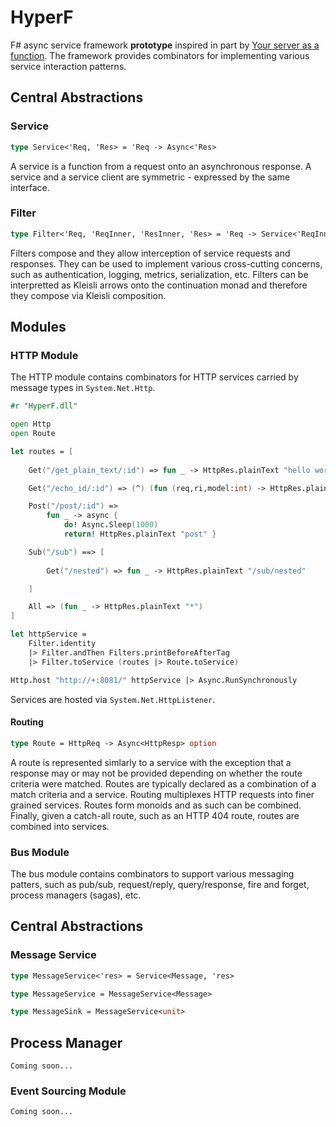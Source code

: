 HyperF
======

F# async service framework __prototype__ inspired in part by [Your server as a function](http://monkey.org/~marius/funsrv.pdf). The framework provides combinators for implementing various service interaction patterns.

## Central Abstractions

### Service

```fsharp
type Service<'Req, 'Res> = 'Req -> Async<'Res>
```

A service is a function from a request onto an asynchronous response. A service and a service client are symmetric - expressed by the same interface.

### Filter

```fsharp
type Filter<'Req, 'ReqInner, 'ResInner, 'Res> = 'Req -> Service<'ReqInner, 'ResInner> -> Async<'Res>
```

Filters compose and they allow interception of service requests and responses. They can be used to implement various cross-cutting concerns, such as authentication, logging, metrics, serialization, etc. Filters can be interpretted as Kleisli arrows onto the continuation monad and therefore they compose via Kleisli composition.


## Modules

### HTTP Module

The HTTP module contains combinators for HTTP services carried by message types in ```System.Net.Http```.

```fsharp
#r "HyperF.dll"

open Http
open Route

let routes = [
     
    Get("/get_plain_text/:id") => fun _ -> HttpRes.plainText "hello world"

    Get("/echo_id/:id") => (^) (fun (req,ri,model:int) -> HttpRes.plainText (sprintf "id=%i" model))

    Post("/post/:id") => 
        fun _ -> async {
            do! Async.Sleep(1000)
            return! HttpRes.plainText "post" }

    Sub("/sub") ==> [
    
        Get("/nested") => fun _ -> HttpRes.plainText "/sub/nested"

    ]    

    All => (fun _ -> HttpRes.plainText "*")
] 

let httpService = 
    Filter.identity 
    |> Filter.andThen Filters.printBeforeAfterTag
    |> Filter.toService (routes |> Route.toService)

Http.host "http://+:8081/" httpService |> Async.RunSynchronously
```

Services are hosted via ```System.Net.HttpListener```.

#### Routing

```fsharp
type Route = HttpReq -> Async<HttpResp> option
```

A route is represented simlarly to a service with the exception that a response may or may not be provided depending on whether the route criteria were matched. Routes are typically declared as a combination of a match criteria and a service. Routing multiplexes HTTP requests into finer grained services. Routes form monoids and as such can be combined. Finally, given a catch-all route, such as an HTTP 404 route, routes are combined into services. 


### Bus Module

The bus module contains combinators to support various messaging patters, such as pub/sub, request/reply, query/response, fire and forget, process managers (sagas), etc.


## Central Abstractions

### Message Service

```fsharp
type MessageService<'res> = Service<Message, 'res>

type MessageService = MessageService<Message>

type MessageSink = MessageService<unit>
```

## Process Manager

```Coming soon...```


### Event Sourcing Module

```Coming soon...```